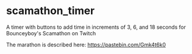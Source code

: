 # scamathon_timer
A timer with buttons to add time in increments of 3, 6, and 18 seconds for Bounceyboy's Scamathon on Twitch

The marathon is described here: https://pastebin.com/Gmk4t6k0
